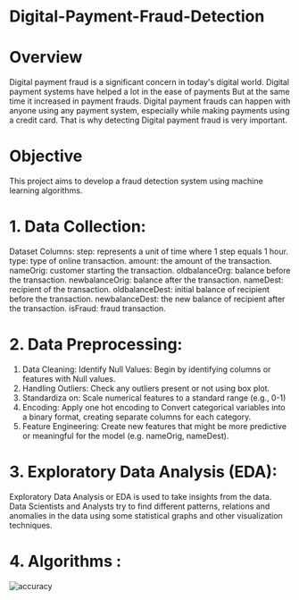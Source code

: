 # Digital-Payment-Fraud-Detection

# Overview  
Digital payment fraud is a significant concern in today's digital world. Digital payment systems have helped a lot in the ease of payments But at the same time it increased in payment frauds. Digital payment frauds can happen with anyone using any payment system, especially while making payments using a credit card. That is why detecting Digital payment fraud is very important. 

# Objective 
This project aims to develop a fraud detection system using machine learning algorithms. 

# 1. Data Collection: 
Dataset Columns: 
 step: represents a unit of time where 1 step equals 1 hour. 
 type: type of online transaction. 
 amount: the amount of the transaction. 
 nameOrig: customer starting the transaction. 
 oldbalanceOrg: balance before the transaction. 
 newbalanceOrig: balance after the transaction. 
 nameDest: recipient of the transaction. 
 oldbalanceDest: initial balance of recipient before the transaction. 
 newbalanceDest: the new balance of recipient after the transaction. 
 isFraud: fraud transaction.

# 2. Data Preprocessing: 
1. Data Cleaning: Identify Null Values: Begin by identifying columns or 
features with Null values. 
2. Handling Outliers: Check any outliers present or not using box plot. 
3. Standardiza on: Scale numerical features to a standard range (e.g., 0-1)  
4. Encoding: Apply one hot encoding to Convert categorical variables into a 
binary format, creating separate columns for each category. 
5. Feature Engineering: Create new features that might be more predictive 
or meaningful for the model (e.g. nameOrig, nameDest).
 
# 3. Exploratory Data Analysis (EDA): 
Exploratory Data Analysis or EDA is used to take insights from the data. Data Scientists and Analysts try to find different patterns, relations and anomalies in the data using some statistical graphs and 
other visualization techniques. 

# 4. Algorithms :
![accuracy](https://github.com/user-attachments/assets/f90ebfb5-8dd8-4014-bd14-3883a31820ed)





